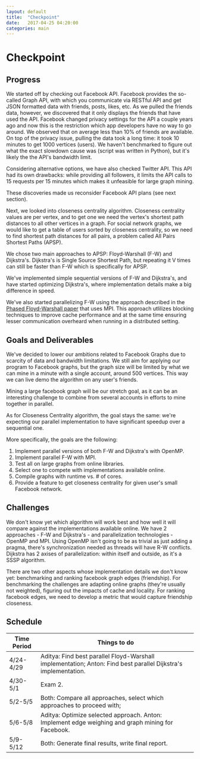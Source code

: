 ```yaml
---
layout: default
title:  "Checkpoint"
date:   2017-04-25 04:20:00
categories: main
---
```


# Checkpoint

## Progress
We started off by checking out Facebook API. Facebook provides the so-called Graph API, with which you communicate via RESTful API and get JSON formatted data with friends, posts, likes, etc. As we pulled the friends data, however, we discovered that it only displays the friends that have used the API. Facebook changed privacy settings for the API a couple years ago and now this is the restriction which app developers have no way to go around. We observed that on average less than 10% of friends are available. On top of the privacy issue, pulling the data took a long time: it took 10 minutes to get 1000 vertices (users). We haven't benchmarked to figure out what the exact slowdown cause was (script was written in Python), but it's likely the the API's bandwidth limit. 

Considering alternative options, we have also checked Twitter API. This API had its own drawbacks: while providing all followers, it limits the API calls to 15 requests per 15 minutes which makes it unfeasible for large graph mining.

These discoveries made us reconsider Facebook API plans (see next section).

Next, we looked into closeness centrality algorithm. Closeness centrality values are per vertex, and to get one we need the vertex's shortest path distances to all other vertices in a graph. For social network graphs, we would like to get a table of users sorted by closeness centrality, so we need to find shortest path distances for all pairs, a problem called All Pairs Shortest Paths (APSP). 

We chose two main approaches to APSP: Floyd-Warshall (F-W) and Dijkstra's. Dijkstra's is Single Source Shortest Path, but repeating it V times can still be faster than F-W which is specifically for APSP.

We've implemented simple sequential versions of F-W and Dijkstra's, and have started optimizing Dijkstra's, where implementation details make a big difference in speed. 

We've also started parallelizing F-W using the approach described in the [Phased Floyd-Warshall paper](http://www.cse.psu.edu/~huv101/files/papers/sbgv_2007_icpads.pdf) that uses MPI. This approach utlilizes blocking techniques to improve cache performance and at the same time ensuring lesser communication overheard when running in a distributed setting.

## Goals and Deliverables
We've decided to lower our ambitions related to Facebook Graphs due to scarcity of data and bandwidth limitations. We still aim for applying our program to Facebook graphs, but the graph size will be limited by what we can mine in a minute with a single account, around 500 vertices. This way we can live demo the algorithm on any user's friends. 

Mining a large facebook graph will be our stretch goal, as it can be an interesting challenge to combine from several accounts in efforts to mine together in parallel.

As for Closeness Centrality algorithm, the goal stays the same: we're expecting our parallel implementation to have significant speedup over a sequential one.

More specifically, the goals are the following:
1. Implement parallel versions of both F-W and Dijkstra's with OpenMP.
2. Implement parallel F-W with MPI.
3. Test all on large graphs from online libraries.
3. Select one to compete with implementations available online.
4. Compile graphs with runtime vs. # of cores.
5. Provide a feature to get closeness centrality for given user's small Facebook network.

## Challenges
We don't know yet which algorithm will work best and how well it will compare against the implementations available online. We have 2 approaches - F-W and Dijkstra's - and parallelization technologies - OpenMP and MPI. Using OpenMP isn't going to be as trivial as just adding a pragma, there's synchronization needed as threads will have R-W conflicts. Dijkstra has 2 axises of parallelization: within itself and outside, as it's a SSSP algorithm.

There are two other aspects whose implementation details we don't know yet: benchmarking and ranking facebook graph edges (friendship). For benchmarking the challenges are adapting online graphs (they're usually not weighted), figuring out the impacts of cache and locality. For ranking facebook edges, we need to develop a metric that would capture friendship closeness. 

## Schedule

| Time Period  | Things to do |
| ------------ | ------------- |
| 4/24-4/29 | Aditya: Find best parallel Floyd-Warshall implementation; Anton: Find best parallel Dijkstra's implementation. |
| 4/30-5/1  | Exam 2.
| 5/2-5/5   | Both: Compare all approaches, select which approaches to proceed with; |
| 5/6-5/8   | Aditya: Optimize selected approach. Anton: Implement edge weighing and graph mining for Facebook. |
| 5/9-5/12  | Both: Generate final results, write final report. |

[jekyll-gh]: https://github.com/mojombo/jekyll
[jekyll]:    http://jekyllrb.com
